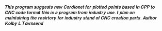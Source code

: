 𝑻𝒉𝒊𝒔 𝒑𝒓𝒐𝒈𝒓𝒂𝒎 𝒔𝒖𝒈𝒈𝒆𝒔𝒕𝒔 𝒏𝒆𝒘 𝑪𝒐𝒓𝒅𝒊𝒐𝒏𝒆𝒕 𝒇𝒐𝒓 𝒑𝒍𝒐𝒕𝒕𝒆𝒅 𝒑𝒐𝒊𝒏𝒕𝒔 𝒃𝒂𝒔𝒆𝒅 𝒊𝒏 𝑪𝑷𝑷 𝒕𝒐 𝑪𝑵𝑪 𝒄𝒐𝒅𝒆 𝒇𝒐𝒓𝒎𝒂𝒕 𝒕𝒉𝒊𝒔 𝒊𝒔 𝒂 𝒑𝒓𝒐𝒈𝒓𝒂𝒎 𝒇𝒓𝒐𝒎 𝒊𝒏𝒅𝒖𝒔𝒕𝒓𝒚 𝒖𝒔𝒆. 𝑰 𝒑𝒍𝒂𝒏 𝒐𝒏 𝒎𝒂𝒊𝒏𝒕𝒂𝒊𝒏𝒊𝒏𝒈 𝒕𝒉𝒆 𝒓𝒆𝒔𝒊𝒓𝒕𝒐𝒓𝒚 𝒇𝒐𝒓 𝒊𝒏𝒅𝒖𝒔𝒕𝒓𝒚 𝒔𝒕𝒂𝒏𝒅 𝒐𝒇 𝑪𝑵𝑪 𝒄𝒓𝒆𝒂𝒕𝒊𝒐𝒏 𝒑𝒂𝒓𝒕𝒔. 
𝑨𝒖𝒕𝒉𝒐𝒓 𝑲𝒐𝒍𝒃𝒚 𝑳 𝑻𝒐𝒘𝒏𝒔𝒆𝒏𝒅